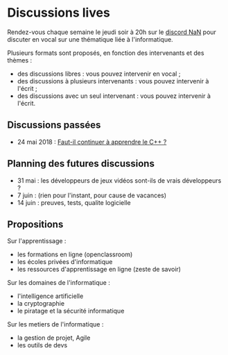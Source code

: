 
# Discussions lives

Rendez-vous chaque semaine le jeudi soir à 20h sur le [discord NaN](https://discordapp.com/invite/zcWp9sC)
pour discuter en vocal sur une thématique liée à l'informatique.

Plusieurs formats sont proposés, en fonction des intervenants et des thèmes :
- des discussions libres : vous pouvez intervenir en vocal ;
- des discussions à plusieurs intervenants : vous pouvez intervenir à l'écrit ;
- des discussions avec un seul intervenant : vous pouvez intervenir à l'écrit.

## Discussions passées

- 24 mai 2018 : [Faut-il continuer à apprendre le C++ ?](2018-05-24-apprendre-cpp.md)

## Planning des futures discussions

- 31 mai : les développeurs de jeux vidéos sont-ils de vrais développeurs ?
- 7 juin : (rien pour l'instant, pour cause de vacances)
- 14 juin : preuves, tests, qualite logicielle

## Propositions

Sur l'apprentissage :

- les formations en ligne (openclassroom)
- les écoles privées d'informatique
- les ressources d'apprentissage en ligne (zeste de savoir)

Sur les domaines de l'informatique :

- l'intelligence artificielle
- la cryptographie
- le piratage et la sécurité informatique

Sur les metiers de l'informatique :

- la gestion de projet, Agile
- les outils de devs

